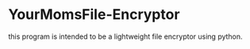 # YourMomsFile-Encryptor
this program is intended to be a lightweight file encryptor using python. 
